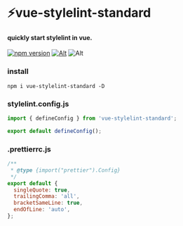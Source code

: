 # ⚡vue-stylelint-standard

#### quickly start stylelint in vue.
[![npm version](https://img.shields.io/npm/v/vue-stylelint-standard.svg?style=flat-square)](https://www.npmjs.com/package/vue-stylelint-standard)
[![Alt](https://img.shields.io/npm/dt/vue-stylelint-standard?style=flat-square)](https://npmcharts.com/compare/vue-stylelint-standard?minimal=true)
![Alt](https://img.shields.io/github/license/mivui/vue-stylelint-standard?style=flat-square)


### install

```shell
npm i vue-stylelint-standard -D
```

### stylelint.config.js

```js
import { defineConfig } from 'vue-stylelint-standard';

export default defineConfig();

```

### .prettierrc.js

```js
/**
 * @type {import("prettier").Config}
 */
export default {
  singleQuote: true,
  trailingComma: 'all',
  bracketSameLine: true,
  endOfLine: 'auto',
};

```